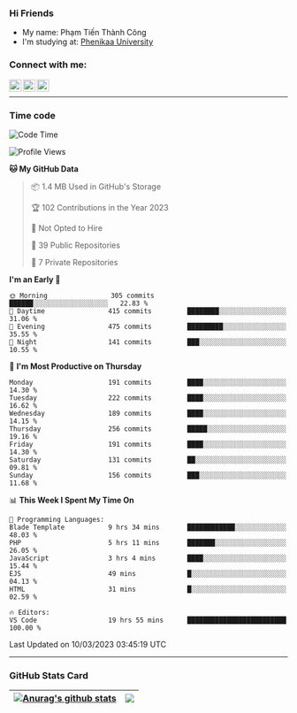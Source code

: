 ### Hi Friends

- My name: Phạm Tiến Thành Công
- I'm studying at: [Phenikaa University]


### Connect with me:
[<img align="left" alt="PhamTienThanhCong | Facebook" width="22px" src="https://upload.wikimedia.org/wikipedia/commons/thumb/1/16/Facebook-icon-1.png/640px-Facebook-icon-1.png" />][facebook]
[<img align="left" alt="PhamTienThanhCong | Zalo" width="22px" src="https://www.anphatpc.com.vn/template/anphat_2020v2/images/icon-zalo.jpg" />][zalo]
[<img align="left" alt="PhamTienThanhCong | LinkedIn" width="22px" src="https://cdn3.iconfinder.com/data/icons/inficons/512/linkedin.png" />][linkedin]

<br />

---

### Time code

<!--START_SECTION:waka-->
![Code Time](http://img.shields.io/badge/Code%20Time-921%20hrs%2021%20mins-blue)

![Profile Views](http://img.shields.io/badge/Profile%20Views-2-blue)

**🐱 My GitHub Data** 

> 📦 1.4 MB Used in GitHub's Storage 
 > 
> 🏆 102 Contributions in the Year 2023
 > 
> 🚫 Not Opted to Hire
 > 
> 📜 39 Public Repositories 
 > 
> 🔑 7 Private Repositories 
 > 
**I'm an Early 🐤** 

```text
🌞 Morning                305 commits         ██████░░░░░░░░░░░░░░░░░░░   22.83 % 
🌆 Daytime                415 commits         ████████░░░░░░░░░░░░░░░░░   31.06 % 
🌃 Evening                475 commits         █████████░░░░░░░░░░░░░░░░   35.55 % 
🌙 Night                  141 commits         ███░░░░░░░░░░░░░░░░░░░░░░   10.55 % 
```
📅 **I'm Most Productive on Thursday** 

```text
Monday                   191 commits         ████░░░░░░░░░░░░░░░░░░░░░   14.30 % 
Tuesday                  222 commits         ████░░░░░░░░░░░░░░░░░░░░░   16.62 % 
Wednesday                189 commits         ████░░░░░░░░░░░░░░░░░░░░░   14.15 % 
Thursday                 256 commits         █████░░░░░░░░░░░░░░░░░░░░   19.16 % 
Friday                   191 commits         ████░░░░░░░░░░░░░░░░░░░░░   14.30 % 
Saturday                 131 commits         ██░░░░░░░░░░░░░░░░░░░░░░░   09.81 % 
Sunday                   156 commits         ███░░░░░░░░░░░░░░░░░░░░░░   11.68 % 
```


📊 **This Week I Spent My Time On** 

```text
💬 Programming Languages: 
Blade Template           9 hrs 34 mins       ████████████░░░░░░░░░░░░░   48.03 % 
PHP                      5 hrs 11 mins       ███████░░░░░░░░░░░░░░░░░░   26.05 % 
JavaScript               3 hrs 4 mins        ████░░░░░░░░░░░░░░░░░░░░░   15.44 % 
EJS                      49 mins             █░░░░░░░░░░░░░░░░░░░░░░░░   04.13 % 
HTML                     31 mins             █░░░░░░░░░░░░░░░░░░░░░░░░   02.59 % 

🔥 Editors: 
VS Code                  19 hrs 55 mins      █████████████████████████   100.00 % 
```


 Last Updated on 10/03/2023 03:45:19 UTC
<!--END_SECTION:waka-->

---

### GitHub Stats Card

| <a href="https://github.com/phamtienthanhcong"><img align="center" src="https://github-readme-stats.vercel.app/api?username=PhamTienThanhCong&show_icons=true&include_all_commits=true&theme=buefy&hide_border=true&theme=ocean_dark" alt="Anurag's github stats" /></a> | <a href="https://github.com/phamtienthanhcong"><img align="center" src="https://github-readme-stats.vercel.app/api/top-langs/?username=PhamTienThanhCong&layout=compact&theme=buefy&hide_border=true&theme=ocean_dark" /></a> |
| ------------- | ------------- |

[Phenikaa University]: https://phenikaa-uni.edu.vn/vi
[facebook]: https://www.facebook.com/phamtienthanhcong
[linkedin]: https://linkedin.com/in/phamtienthanhcong
[zalo]: https://zalo.me/0396396332
[tiktok]: https://www.tiktok.com/@phamtienthanhcong
[web]: https://github.com/PhamTienThanhCong/web_dev
[min project]: https://github.com/PhamTienThanhCong/Project-Of-Web
[c and cpp]: https://github.com/PhamTienThanhCong/Code_C_and_Cpro
[python]: https://github.com/PhamTienThanhCong/Python_beginer
